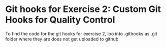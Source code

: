 # Git hooks for Exercise 2: Custom Git Hooks for Quality Control

To find the code for the git hooks for exercise 2, loo into .githooks as .git folder where they are does not get uploaded to github